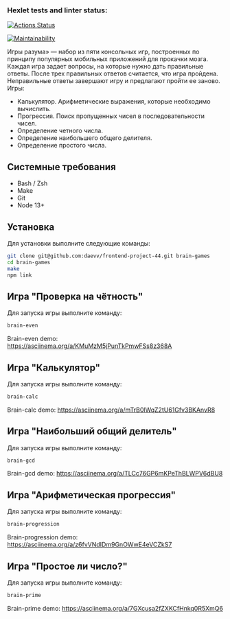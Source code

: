### Hexlet tests and linter status:
[![Actions Status](https://github.com/daevv/frontend-project-44/workflows/hexlet-check/badge.svg)](https://github.com/daevv/frontend-project-44/actions)

[![Maintainability](https://api.codeclimate.com/v1/badges/b2a8d43e5d054af1f922/maintainability)](https://codeclimate.com/github/daevv/frontend-project-44/maintainability)


Игры разума» — набор из пяти консольных игр, построенных по принципу популярных мобильных приложений для прокачки мозга. Каждая игра задает вопросы, на которые нужно дать правильные ответы. После трех правильных ответов считается, что игра пройдена. Неправильные ответы завершают игру и предлагают пройти ее заново. Игры:

- Калькулятор. Арифметические выражения, которые необходимо вычислить.
- Прогрессия. Поиск пропущенных чисел в последовательности чисел.
- Определение четного числа.
- Определение наибольшего общего делителя.
- Определение простого числа.

## Системные требования

 - Bash / Zsh
 - Make
 - Git
 - Node 13+

## Установка

Для установки выполните следующие команды:

```bash
git clone git@github.com:daevv/frontend-project-44.git brain-games
cd brain-games
make
npm link
```

## Игра "Проверка на чётность"

Для запуска игры выполните команду:

```bash
brain-even
```
Brain-even demo: https://asciinema.org/a/KMuMzM5jPunTkPmwFSs8z368A

## Игра "Калькулятор"

Для запуска игры выполните команду:

```bash
brain-calc
```
Brain-calc demo: https://asciinema.org/a/mTrB0lWqZ2tU61Gfv3BKAnvR8

## Игра "Наибольший общий делитель"

Для запуска игры выполните команду:

```bash
brain-gcd
```
Brain-gcd demo: https://asciinema.org/a/TLCc76GP6mKPeThBLWPV6dBU8

## Игра "Арифметическая прогрессия"

Для запуска игры выполните команду:

```bash
brain-progression
```

Brain-progression demo: https://asciinema.org/a/z6fvVNdIDm9GnOWwE4eVCZkS7

## Игра "Простое ли число?"

Для запуска игры выполните команду:

```bash
brain-prime
```
Brain-prime demo: https://asciinema.org/a/7GXcusa2fZXKCfHnkq0R5XmQ6
